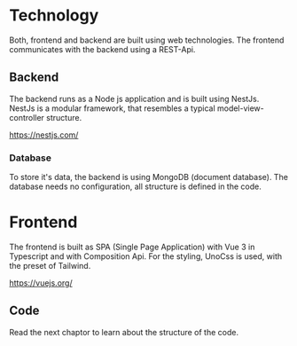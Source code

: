 # Technology

Both, frontend and backend are built using web technologies. The frontend communicates with the backend using a REST-Api.

## Backend

The backend runs as a Node js application and is built using NestJs.<br>
NestJs is a modular framework, that resembles a typical model-view-controller structure.

https://nestjs.com/

### Database

To store it's data, the backend is using MongoDB (document database). The database needs no configuration, all structure is defined in the code.


# Frontend

The frontend is built as SPA (Single Page Application) with Vue 3 in Typescript and with Composition Api. For the styling, UnoCss is used, with the preset of Tailwind.

https://vuejs.org/

## Code

Read the next chaptor to learn about the structure of the code.
